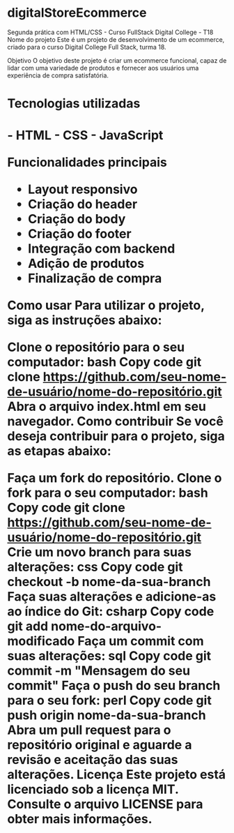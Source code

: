 # digitalStoreEcommerce
Segunda prática com HTML/CSS - Curso FullStack Digital College - T18
Nome do projeto
Este é um projeto de desenvolvimento de um ecommerce, criado para o curso Digital College Full Stack, turma 18.

Objetivo
O objetivo deste projeto é criar um ecommerce funcional, capaz de lidar com uma variedade de produtos e fornecer aos usuários uma experiência de compra satisfatória.

<h1>Tecnologias utilizadas<h1>
- HTML
- CSS
- JavaScript

Funcionalidades principais
- Layout responsivo
- Criação do header
- Criação do body
- Criação do footer
- Integração com backend
- Adição de produtos
- Finalização de compra

Como usar
Para utilizar o projeto, siga as instruções abaixo:

Clone o repositório para o seu computador:
bash
Copy code
git clone https://github.com/seu-nome-de-usuário/nome-do-repositório.git
Abra o arquivo index.html em seu navegador.
Como contribuir
Se você deseja contribuir para o projeto, siga as etapas abaixo:

Faça um fork do repositório.
Clone o fork para o seu computador:
bash
Copy code
git clone https://github.com/seu-nome-de-usuário/nome-do-repositório.git
Crie um novo branch para suas alterações:
css
Copy code
git checkout -b nome-da-sua-branch
Faça suas alterações e adicione-as ao índice do Git:
csharp
Copy code
git add nome-do-arquivo-modificado
Faça um commit com suas alterações:
sql
Copy code
git commit -m "Mensagem do seu commit"
Faça o push do seu branch para o seu fork:
perl
Copy code
git push origin nome-da-sua-branch
Abra um pull request para o repositório original e aguarde a revisão e aceitação das suas alterações.
Licença
Este projeto está licenciado sob a licença MIT. Consulte o arquivo LICENSE para obter mais informações.
